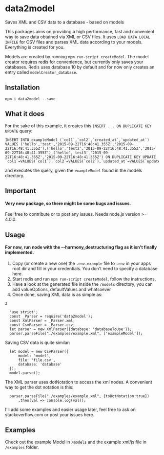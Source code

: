 # data2model
Saves XML and CSV data to a database - based on models

This packages aims on providing a high performance, fast and convenient way to save data obtained via XML or CSV files. 
It uses `LOAD DATA LOCAL INFILE` for CSV files and parses XML data according to your models. Everything is created for you.
 
Models are created by running `npm run-script createModel`. The model creator requires redis for convenience, 
but currently only saves your databases. Redis uses database 10 by default and for now only creates an entry called
`modelCreator_database`. 

## Installation

    npm i data2model --save

## What it does

For the sake of this example, it creates this `INSERT ... ON DUPLICATE KEY UPDATE` query:

    INSERT INTO exampleModel (`col1`,`col2`,`created_at`,`updated_at`) VALUES ('hello','test','2015-09-22T16:48:41.355Z','2015-09-22T16:48:41.355Z'),('hello','test2','2015-09-22T16:48:41.355Z','2015-09-22T16:48:41.355Z'),('hello','test3','2015-09-22T16:48:41.355Z','2015-09-22T16:48:41.355Z') ON DUPLICATE KEY UPDATE `col1`=VALUES(`col1`),`col2`=VALUES(`col2`),`updated_at`=VALUES(`updated_at`)

and executes the query, given the `exampleModel` found in the models directory.

## Important

#### Very new package, so there might be some bugs and issues. 
Feel free to contribute or to post any issues. 
Needs node.js version >= 4.0.0.

## Usage
  
#### For now, run node with the --harmony_destructuring flag as it isn't finally implemented. 
  
  1. Copy (or create a new one) the `.env.example` file to `.env` in your apps root dir and fill in your credentials. You don't need to specify a database here. 
  2. Start redis and run `npm run-script createModel`, follow the instructions. 
  3. Have a look at the generated file inside the `/models` directory, you can add valueOptions, defaultValues and whatsoever
  4. Once done, saving XML data is as simple as:

`2`

      'use strict';
      const _Parser = require('data2model');
      const XmlParser = _Parser.xml;
      const CsvParser = _Parser.csv;
      let parser = new XmlParser({database: 'databaseToUse'});
      parser.parseFile("./examples/example.xml", ['exampleModel']);

Saving CSV data is quite similar:       
      
      let model = new CsvParser({
          model: 'model',
          file: 'file.csv',
          database: 'database'
      });
      model.parse();

The XML parser uses dotNotation to access the xml nodes. A convenient way to get the dot notation is this:
 
      parser.parseFile("./examples/example.xml", {toDotNotation:true})
          .then(val => console.log(val));


I'll add some examples and easier usage later, feel free to ask on stackoverflow.com or post your issues here. 

## Examples

Check out the example Model in `/models` and the example xml/js file in `/examples` folder.


